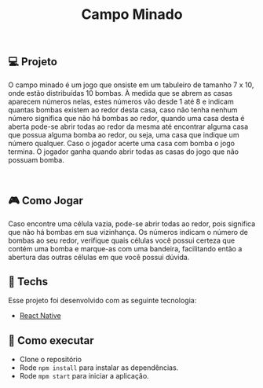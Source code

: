 <h1 align="center">Campo Minado</h1>

<br>

## 💻 Projeto

O campo minado é um jogo que onsiste em um tabuleiro de tamanho 7 x 10, onde estão distribuídas 10 bombas. À medida
que se abrem as casas aparecem números nelas, estes números vão desde 1 até 8 e indicam
quantas bombas existem ao redor desta casa, caso não tenha nenhum número significa que não há
bombas ao redor, quando uma casa desta é aberta pode-se abrir todas ao redor da mesma até
encontrar alguma casa que possua alguma bomba ao redor, ou seja, uma casa que indique um
número qualquer. Caso o jogador acerte uma casa com bomba o jogo termina. O jogador ganha
quando abrir todas as casas do jogo que não possuam bomba.

<br>

## 🎮 Como Jogar 
Caso encontre uma célula vazia, pode-se abrir todas ao redor, pois significa que não há bombas em sua vizinhança.
Os números indicam o número de bombas ao seu redor, verifique quais células você possui certeza que contém uma bomba e marque-as com uma
bandeira, facilitando então a abertura das outras células em que você possui dúvida.


## 🔨 Techs

Esse projeto foi desenvolvido com as seguinte tecnologia:

- [React Native](https://reactnative.dev/docs/getting-started)



## 🚀 Como executar

- Clone o repositório
- Rode `npm install` para instalar as dependências.
- Rode `mpm start` para iniciar a aplicação.
